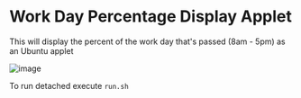 # Work Day Percentage Display Applet

This will display the percent of the work day that's passed (8am - 5pm) as an Ubuntu applet

![image](https://i.imgur.com/JLUmx5o.png)

To run detached execute `run.sh`

